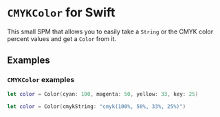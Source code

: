 # `CMYKColor` for Swift

This small SPM that allows you to easily take a `String` or the CMYK color percent values and get a `Color` from it.

## Examples

### `CMYKColor` examples
```swift
let color = Color(cyan: 100, magenta: 50, yellow: 33, key: 25)
```

```swift
let color = Color(cmykString: "cmyk(100%, 50%, 33%, 25%)")
```
